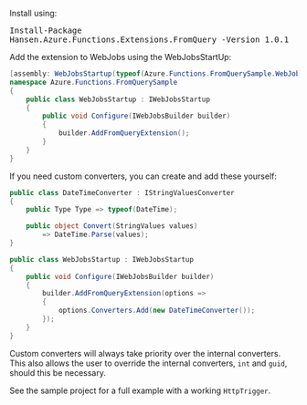 Install using: <pre>Install-Package Hansen.Azure.Functions.Extensions.FromQuery -Version 1.0.1</pre>

Add the extension to WebJobs using the WebJobsStartUp:
```csharp
[assembly: WebJobsStartup(typeof(Azure.Functions.FromQuerySample.WebJobsStartup))]
namespace Azure.Functions.FromQuerySample
{
    public class WebJobsStartup : IWebJobsStartup
    {
        public void Configure(IWebJobsBuilder builder)
        {
            builder.AddFromQueryExtension();
        }
    }
}
```

If you need custom converters, you can create and add these yourself:
```csharp
public class DateTimeConverter : IStringValuesConverter
{
    public Type Type => typeof(DateTime);

    public object Convert(StringValues values)
        => DateTime.Parse(values);
}

public class WebJobsStartup : IWebJobsStartup
{
    public void Configure(IWebJobsBuilder builder)
    {
        builder.AddFromQueryExtension(options =>
        {
            options.Converters.Add(new DateTimeConverter());
        });
    }
}
```

Custom converters will always take priority over the internal converters. This also allows the user to override the internal converters, `int` and `guid`, should this be necessary.

See the sample project for a full example with a working `HttpTrigger`.

